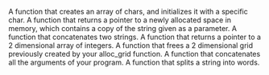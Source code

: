 A function that creates an array of chars, and initializes it with a specific
char.
A function that returns a pointer to a newly allocated space in memory, which
contains a copy of the string given as a parameter.
A function that concatenates two strings.
A function that returns a pointer to a 2 dimensional array of integers.
A function that frees a 2 dimensional grid previously created by your alloc_grid
function.
A function that concatenates all the arguments of your program.
A function that splits a string into words.
